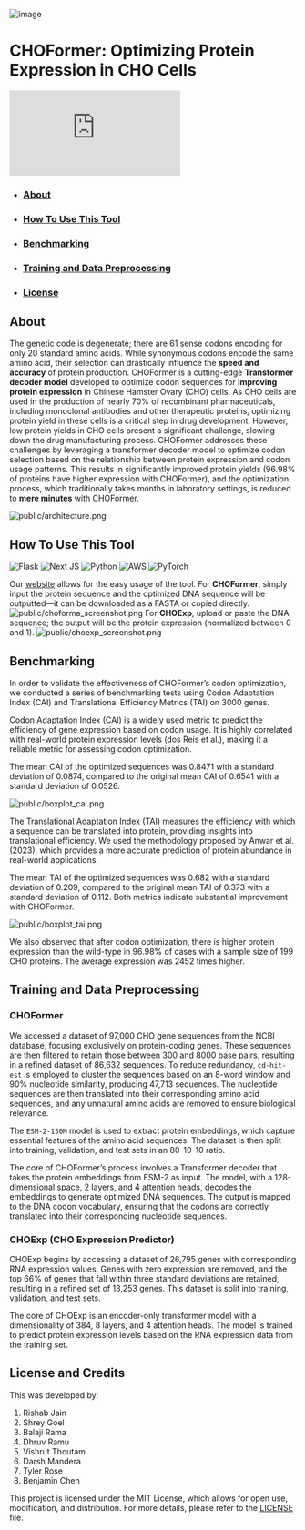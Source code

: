 ![image](public/CHOFormer_logo.png)
<!-- [![LICENSE](https://img.shields.io/badge/license-MIT-brightgreen)](https://github.com/Lattice-Automation/icor-codon-optimization/blob/master/LICENSE) -->

# CHOFormer: Optimizing Protein Expression in CHO Cells
[![Button Component](https://readme-components.vercel.app/api?component=button&text=Use This Tool: choformer.com)](https://choformer.com)

<!-- ![image](public/flowchart.png) -->

- ### <h3> <a href="#about">About</a></h3>
- ### <h3> <a href="#usetool">How To Use This Tool</a> </h3>
- ### <h3> <a href="#benchmark">Benchmarking</a> </h3>
- ### <h3> <a href="#training">Training and Data Preprocessing</a> </h3>
- ### <h3> <a href="#license">License</a> </h3>

## <h2 id="about">About</a> </h2>

The genetic code is degenerate; there are 61 sense codons encoding for only 20 standard amino acids. While synonymous codons encode the same amino acid, their selection can drastically influence the **speed and accuracy** of protein production. CHOFormer is a cutting-edge **Transformer decoder model** developed to optimize codon sequences for **improving protein expression** in Chinese Hamster Ovary (CHO) cells. As CHO cells are used in the production of nearly 70% of recombinant pharmaceuticals, including monoclonal antibodies and other therapeutic proteins, optimizing protein yield in these cells is a critical step in drug development. However, low protein yields in CHO cells present a significant challenge, slowing down the drug manufacturing process. CHOFormer addresses these challenges by leveraging a transformer decoder model to optimize codon selection based on the relationship between protein expression and codon usage patterns. This results in significantly improved protein yields (96.98% of proteins have higher expression with CHOFormer), and the optimization process, which traditionally takes months in laboratory settings, is reduced to **mere minutes** with CHOFormer.

<!-- CHOFormer is a state-of-the-art **transformer decoder model** designed to optimize codon sequences for enhanced protein expression in Chinese Hamster Ovary (CHO) cells. Today, nearly 70% of recombinant pharmaceuticals are manufactured using the CHO genome in their research and development. This tool addresses the challenge of low recombinant protein yields in CHO cells, critical for drug manufacturing, particularly in the development of monoclonal antibodies and other therapeutic proteins. -->

<!-- Codon optimization, currently time-consuming in laboratory environments, is significantly expedited by using CHOFormer, potentially shortening the optimization timeline from **months to minutes**. -->
![public/architecture.png](public/architecture.png)
## <h2 id="usetool">How To Use This Tool</a> </h2>
![Flask](https://img.shields.io/badge/flask-%23000.svg?style=flat&logo=flask&logoColor=white) ![Next JS](https://img.shields.io/badge/Next-black?style=flat&logo=next.js&logoColor=white) ![Python](https://img.shields.io/badge/python-3670A0?style=flat&logo=python&logoColor=ffdd54) ![AWS](https://img.shields.io/badge/AWS-%23FF9900.svg?style=flat&logo=amazon-aws&logoColor=white) ![PyTorch](https://img.shields.io/badge/PyTorch-%23EE4C2C.svg?style=flat&logo=PyTorch&logoColor=white)

Our [website](https://choformer.com) allows for the easy usage of the tool.
For **CHOFormer**, simply input the protein sequence and the optimized DNA sequence will be outputted—it can be downloaded as a FASTA or copied directly.
![public/choforma_screenshot.png](public/choforma_screenshot.png)
For **CHOExp**, upload or paste the DNA sequence; the output will be the protein expression (normalized between 0 and 1).
![public/choexp_screenshot.png](public/choexp_screenshot.png)

## <h2 id="benchmark">Benchmarking</a> </h2>


In order to validate the effectiveness of CHOFormer’s codon optimization, we conducted a series of benchmarking tests using Codon Adaptation Index (CAI) and Translational Efficiency Metrics (TAI) on 3000 genes.

Codon Adaptation Index (CAI) is a widely used metric to predict the efficiency of gene expression based on codon usage. It is highly correlated with real-world protein expression levels (dos Reis et al.), making it a reliable metric for assessing codon optimization.

The mean CAI of the optimized sequences was 0.8471 with a standard deviation of 0.0874, compared to the original mean CAI of 0.6541 with a standard deviation of 0.0526. 

![public/boxplot_cai.png](public/boxplot_cai.png)

The Translational Adaptation Index (TAI) measures the efficiency with which a sequence can be translated into protein, providing insights into translational efficiency. We used the methodology proposed by Anwar et al. (2023), which provides a more accurate prediction of protein abundance in real-world applications. 

The mean TAI of the optimized sequences was 0.682 with a standard deviation of 0.209, compared to the original mean TAI of 0.373 with a standard deviation of 0.112. Both metrics indicate substantial improvement with CHOFormer.

![public/boxplot_tai.png](public/boxplot_tai.png)

We also observed that after codon optimization, there is higher protein expression than the wild-type in 96.98% of cases with a sample size of 199 CHO proteins. The average expression was 2452 times higher.

## <h2 id="training">Training and Data Preprocessing</a> </h2>
### CHOFormer
We accessed a dataset of 97,000 CHO gene sequences from the NCBI database, focusing exclusively on protein-coding genes. These sequences are then filtered to retain those between 300 and 8000 base pairs, resulting in a refined dataset of 86,632 sequences. To reduce redundancy, `cd-hit-est` is employed to cluster the sequences based on an 8-word window and 90% nucleotide similarity, producing 47,713 sequences. The nucleotide sequences are then translated into their corresponding amino acid sequences, and any unnatural amino acids are removed to ensure biological relevance.

The `ESM-2-150M` model is used to extract protein embeddings, which capture essential features of the amino acid sequences. The dataset is then split into training, validation, and test sets in an 80-10-10 ratio.

The core of CHOFormer’s process involves a Transformer decoder that takes the protein embeddings from ESM-2 as input. The model, with a 128-dimensional space, 2 layers, and 4 attention heads, decodes the embeddings to generate optimized DNA sequences. The output is mapped to the DNA codon vocabulary, ensuring that the codons are correctly translated into their corresponding nucleotide sequences. 

### CHOExp (CHO Expression Predictor)
CHOExp begins by accessing a dataset of 26,795 genes with corresponding RNA expression values. Genes with zero expression are removed, and the top 66% of genes that fall within three standard deviations are retained, resulting in a refined set of 13,253 genes. This dataset is split into training, validation, and test sets.

The core of CHOExp is an encoder-only transformer model with a dimensionality of 384, 8 layers, and 4 attention heads. The model is trained to predict protein expression levels based on the RNA expression data from the training set. 

## <h2 id="license">License and Credits</a> </h2>
This was developed by:
1. Rishab Jain
2. Shrey Goel
3. Balaji Rama
4. Dhruv Ramu
5. Vishrut Thoutam
6. Darsh Mandera
7. Tyler Rose
8. Benjamin Chen

This project is licensed under the MIT License, which allows for open use, modification, and distribution. For more details, please refer to the [LICENSE](LICENSE) file.


